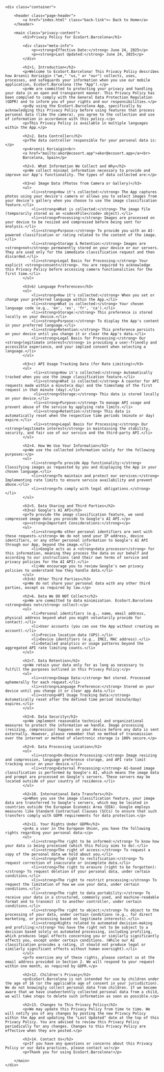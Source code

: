 <html lang="en">
<head>
    <meta charset="UTF-8">
    <meta name="viewport" content="width=device-width, initial-scale=1.0">
    <title>Privacy Policy - EcoSort.Barcelona</title>
    <link rel="stylesheet" href="styles.css">
    <link rel="preconnect" href="https://fonts.googleapis.com">
    <link rel="preconnect" href="https://fonts.gstatic.com" crossorigin>
    <link href="https://fonts.googleapis.com/css2?family=Manrope:wght@400;700;800&display=swap" rel="stylesheet">
</head>
<body>

    <div class="container">
        
        <header class="page-header">
            <a href="index.html" class="back-link">← Back to Home</a>
        </header>

        <main class="privacy-content">
            <h1>Privacy Policy for EcoSort.Barcelona</h1>

            <div class="meta-info">
                <p><strong>Effective Date:</strong> June 24, 2025</p>
                <p><strong>Last Updated:</strong> June 24, 2025</p>
            </div>

            <h2>1. Introduction</h2>
            <p>Welcome to EcoSort.Barcelona! This Privacy Policy describes how Arsenii Koriaigin ("we," "us," or "our") collects, uses, processes, and safeguards your information when you use our mobile application, EcoSort.Barcelona (the "App").</p>
            <p>We are committed to protecting your privacy and handling your data in an open and transparent manner. This Privacy Policy has been compiled to comply with the General Data Protection Regulation (GDPR) and to inform you of your rights and our responsibilities.</p>
            <p>By using the EcoSort.Barcelona App, specifically by acknowledging this Privacy Policy before using features that process personal data (like the camera), you agree to the collection and use of information in accordance with this policy.</p>
            <p>This Privacy Policy is available in multiple languages within the App.</p>

            <h2>2. Data Controller</h2>
            <p>The data controller responsible for your personal data is:</p>
            <p>Arsenii Koriaigin<br>
            <a href="mailto:akor@ecosort.app">akor@ecosort.app</a><br>
            Barcelona, Spain</p>

            <h2>3. What Information We Collect and Why</h2>
            <p>We collect minimal information necessary to provide and improve our App's functionality. The types of data collected are:</p>

            <h3>a) Image Data (Photos from Camera or Gallery)</h3>
            <ul>
                <li><strong>How it's collected:</strong> The App captures photos using your device's camera or allows you to select images from your device's gallery when you choose to use the image classification feature.</li>
                <li><strong>What is collected:</strong> The image file (temporarily stored as an <code>XFile</code> object).</li>
                <li><strong>Processing:</strong> Images are processed on your device to be resized and compressed before being sent for analysis.</li>
                <li><strong>Purpose:</strong> To provide you with an AI-powered classification or rating related to the content of the image.</li>
                <li><strong>Storage & Retention:</strong> Images are <strong>not</strong> permanently stored on your device or our servers. They are used only for the immediate classification request and then discarded.</li>
                <li><strong>Legal Basis for Processing:</strong> Your explicit <strong>consent</strong>. You are required to acknowledge this Privacy Policy before accessing camera functionalities for the first time.</li>
            </ul>

            <h3>b) Language Preferences</h3>
            <ul>
                <li><strong>How it's collected:</strong> When you set or change your preferred language within the App.</li>
                <li><strong>What is collected:</strong> Your chosen language code (e.g., 'en', 'es', 'fr', 'ca').</li>
                <li><strong>Storage:</strong> This preference is stored locally on your device.</li>
                <li><strong>Purpose:</strong> To display the App's content in your preferred language.</li>
                <li><strong>Retention:</strong> This preference persists on your device until you change it or clear the App's data.</li>
                <li><strong>Legal Basis for Processing:</strong> Our <strong>legitimate interest</strong> in providing a user-friendly and accessible experience, and your implied consent when selecting a language.</li>
            </ul>

            <h3>c) API Usage Tracking Data (for Rate Limiting)</h3>
            <ul>
                 <li><strong>How it's collected:</strong> Automatically tracked when you use the image classification feature.</li>
                 <li><strong>What is collected:</strong> A counter for API requests made within a minute(a day) and the timestamp of the first request in that minute (day).</li>
                 <li><strong>Storage:</strong> This data is stored locally on your device.</li>
                 <li><strong>Purpose:</strong> To manage API usage and prevent abuse of the service by applying rate limits.</li>
                 <li><strong>Retention:</strong> This data is automatically reset when the respective time periods (minute or day) expire.</li>
                 <li><strong>Legal Basis for Processing:</strong> Our <strong>legitimate interest</strong> in maintaining the stability, security, and fair use of our service and the third-party API.</li>
            </ul>

            <h2>4. How We Use Your Information</h2>
            <p>We use the collected information solely for the following purposes:</p>
            <ul>
                <li><strong>To provide App functionality:</strong> Classifying images as requested by you and displaying the App in your chosen language.</li>
                <li><strong>To maintain and protect our services:</strong> Implementing rate limits to ensure service availability and prevent abuse.</li>
                <li><strong>To comply with legal obligations.</strong></li>
            </ul>
            
            <h2>5. Data Sharing and Third Parties</h2>
            <h3>a) Google's AI API</h3>
            <p>To provide the image classification feature, we send compressed image data you provide to Google's AI API.</p>
            <p><strong>Important Considerations:</strong></p>
            <ul>
                <li><strong>No other personal identifiers are sent with these requests.</strong> We do not send your IP address, device identifiers, or any other personal information to Google's AI API through our App, beyond the image.</li>
                <li>Google acts as a <strong>data processor</strong> for this information, meaning they process the data on our behalf and according to our instructions (and their own terms of service and privacy policies for the AI API).</li>
                <li>We encourage you to review Google's own privacy policies to understand how they handle data.</li>
            </ul>
            <h3>b) Other Third Parties</h3>
            <p>We do not share your personal data with any other third parties, except as required by law.</p>
            
            <h2>6. Data We DO NOT Collect</h2>
            <p>We are committed to data minimization. EcoSort.Barcelona <strong>does not</strong> collect:</p>
            <ul>
                <li>Personal identifiers (e.g., name, email address, physical address beyond what you might voluntarily provide for contact).</li>
                <li>User accounts (you can use the App without creating an account).</li>
                <li>Precise location data (GPS).</li>
                <li>Device identifiers (e.g., IMEI, MAC address).</li>
                <li>Detailed analytics or usage patterns beyond the aggregated API rate limiting counts.</li>
            </ul>

            <h2>7. Data Retention</h2>
            <p>We retain your data only for as long as necessary to fulfill the purposes outlined in this Privacy Policy:</p>
            <ul>
                <li><strong>Image Data:</strong> Not stored. Processed ephemerally for each request.</li>
                <li><strong>Language Preference:</strong> Stored on your device until you change it or clear app data.</li>
                <li><strong>API Usage Tracking Data:</strong> Automatically reset after the defined time period (minute/day) expires.</li>
            </ul>

            <h2>8. Data Security</h2>
            <p>We implement reasonable technical and organizational measures to protect the information we handle. Image processing (resizing, compression) happens on your device before any data is sent externally. However, please remember that no method of transmission over the internet or method of electronic storage is 100% secure.</p>

            <h2>9. Data Processing Location</h2>
            <ul>
                <li><strong>On-Device Processing:</strong> Image resizing and compression, language preference storage, and API rate limit tracking occur on your device.</li>
                <li><strong>External Processing:</strong> AI-based image classification is performed by Google's AI, which means the image data and prompt are processed on Google's servers. These servers may be located outside of your country of residence.</li>
            </ul>

            <h2>10. International Data Transfers</h2>
            <p>When you use the image classification feature, your image data are transferred to Google's servers, which may be located in countries outside the European Economic Area (EEA). Google employs measures like Standard Contractual Clauses (SCCs) to ensure that such transfers comply with GDPR requirements for data protection.</p>

            <h2>11. Your Rights Under GDPR</h2>
            <p>As a user in the European Union, you have the following rights regarding your personal data:</p>
            <ul>
                <li><strong>The right to be informed:</strong> To know how your data is being processed (which this Policy aims to do).</li>
                <li><strong>The right of access:</strong> To request a copy of the personal data we hold about you.</li>
                <li><strong>The right to rectification:</strong> To request correction of inaccurate or incomplete data.</li>
                <li><strong>The right to erasure (right to be forgotten):</strong> To request deletion of your personal data, under certain conditions.</li>
                <li><strong>The right to restrict processing:</strong> To request the limitation of how we use your data, under certain conditions.</li>
                <li><strong>The right to data portability:</strong> To receive your data in a structured, commonly used, and machine-readable format and to transmit it to another controller, under certain conditions.</li>
                <li><strong>The right to object:</strong> To object to the processing of your data, under certain conditions (e.g., for direct marketing, or processing based on legitimate interests).</li>
                <li><strong>Rights related to automated decision-making and profiling:</strong> You have the right not to be subject to a decision based solely on automated processing, including profiling, which produces legal effects concerning you or similarly significantly affects you, except under certain conditions. (While our AI classification provides a rating, it should not produce legal or similarly significant effects without human oversight).</li>
            </ul>
            <p>To exercise any of these rights, please contact us at the email address provided in Section 2. We will respond to your request within one month, as required by GDPR.</p>
            
            <h2>12. Children's Privacy</h2>
            <p>EcoSort.Barcelona is not intended for use by children under the age of 16 (or the applicable age of consent in your jurisdiction). We do not knowingly collect personal data from children. If we become aware that we have inadvertently collected personal data from a child, we will take steps to delete such information as soon as possible.</p>
            
            <h2>13. Changes to This Privacy Policy</h2>
            <p>We may update this Privacy Policy from time to time. We will notify you of any changes by posting the new Privacy Policy within the App and updating the "Last Updated" date at the top of this Privacy Policy. You are advised to review this Privacy Policy periodically for any changes. Changes to this Privacy Policy are effective when they are posted.</p>
            
            <h2>14. Contact Us</h2>
            <p>If you have any questions or concerns about this Privacy Policy or our data practices, please contact us!</p>
            <p>Thank you for using EcoSort.Barcelona!</p>

        </main>
    </div>

</body>
</html>